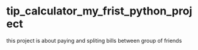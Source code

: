 # tip_calculator_my_frist_python_project

this project is about paying and spliting bills between group  of friends
